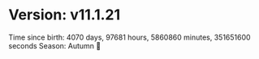 # Version: v11.1.21
Time since birth: 4070 days, 97681 hours, 5860860 minutes, 351651600 seconds
Season: Autumn 🍁

